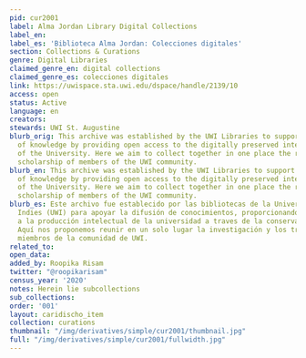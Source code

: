 ```yaml
---
pid: cur2001
label: Alma Jordan Library Digital Collections
label_en:
label_es: 'Biblioteca Alma Jordan: Colecciones digitales'
section: Collections & Curations
genre: Digital Libraries
claimed_genre_en: digital collections
claimed_genre_es: colecciones digitales
link: https://uwispace.sta.uwi.edu/dspace/handle/2139/10
access: open
status: Active
language: en
creators:
stewards: UWI St. Augustine
blurb_orig: This archive was established by the UWI Libraries to support the dissemination
  of knowledge by providing open access to the digitally preserved intellectual output
  of the University. Here we aim to collect together in one place the research and
  scholarship of members of the UWI community.
blurb_en: This archive was established by the UWI Libraries to support the dissemination
  of knowledge by providing open access to the digitally preserved intellectual output
  of the University. Here we aim to collect together in one place the research and
  scholarship of members of the UWI community.
blurb_es: Este archivo fue establecido por las bibliotecas de la Universidad de West
  Indies (UWI) para apoyar la difusión de conocimientos, proporcionando acceso abierto
  a la producción intelectual de la universidad a traves de la conservación digital.
  Aquí nos proponemos reunir en un solo lugar la investigación y los trabajos de los
  miembros de la comunidad de UWI.
related_to:
open_data:
added_by: Roopika Risam
twitter: "@roopikarisam"
census_year: '2020'
notes: Herein lie subcollections
sub_collections:
order: '001'
layout: caridischo_item
collection: curations
thumbnail: "/img/derivatives/simple/cur2001/thumbnail.jpg"
full: "/img/derivatives/simple/cur2001/fullwidth.jpg"
---
```

